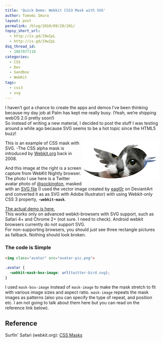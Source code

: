 ```yaml
---
title: 'Quick Demo: Webkit CSS3 Mask with SVG'
author: Tomomi Imura
layout: post
permalink: /blog/2010/09/20/201/
topsy_short_url:
  - http://is.gd/19wIpL
  - http://is.gd/19wIpL
dsq_thread_id:
  - 2067977110
categories:
  - CSS
  - Dev
  - Sandbox
  - WebKit
tags:
  - css3
  - svg
---
```

I haven&#8217;t got a chance to create the apps and demos I&#8217;ve been thinking because my day job at Palm has kept me really busy. (Yeah, we&#8217;re shipping webOS 2.0 pretty soon!)  
So instead of writing a new material, I decided to post the stuff I was testing around a while ago because SVG seems to be a hot topic since the HTML5 buzz!

<img src="/assets/images/wp-content/misc/svg-mask.png" align="right" />This is an example of CSS mask with SVG. -The CSS alpha mask is introduced by <a href="http://webkit.org/blog/181/css-masks/" target="_blank">Webkit.org</a> back in 2008.

And this image at the right is a screen capture from WebKit Nightly browser. The photo I use here is a Twitter avatar photo of <a href="http://twitter.com/SOCKINGTON" target="_blank">@sockington</a>, masked with an [SVG file][1] (I used the vector image created by <a href="http://eagl0r.deviantart.com/#/d2yth6g" target="_blank">eagl0r</a> on DeviantArt and converted it as as SVG with Adobe Illustrator) with using Webkit-only CSS 3 property, <code style="font-weight:bold">-webkit-mask</code>. 

<a href="http://girliemac.com/sandbox/mask.html" target="_blank">The actual demo is here.</a>  
This works only on advanced webkit-browsers with SVG support, such as Safari 4+ and Chrome 2+ (not sure. I need to check). Android webkit browsers currently do not support SVG.  
For non-supporting browsers, you should just see three rectangle pictures as fallback. Nothing should look broken. 

### The code is Simple

```html
<img class="avatar" src="avatar-pic.png">
```

```css
.avatar {
  -webkit-mask-box-image: url(twitter-bird.svg);
}
```

I used `mask-box-image` instead of `mask-image` to make the mask stretch to fit with various image sizes and aspect ratio. `mask-image` repeats the mask images as patterns (also you can specify the type of repeat, and position etc. I am not going to talk about them here but you can read on the reference link below).  

## Reference

Surfin' Safari (webkit.org): <a href="http://webkit.org/blog/181/css-masks/"  target="_blank"> CSS Masks</a>

 [1]: http://girliemac.com/sandbox/svg/twitter-bird-new.svg